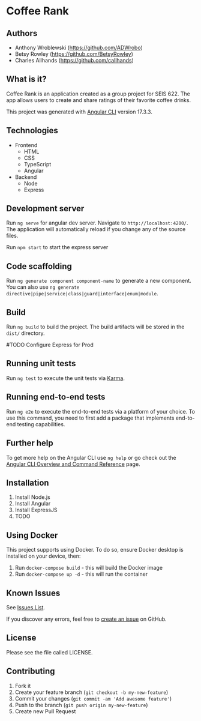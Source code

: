 # Coffee Rank

## Authors

* Anthony Wroblewski (https://github.com/ADWrobo)
* Betsy Rowley (https://github.com/BetsyRowley)
* Charles Allhands (https://github.com/callhands)

## What is it?

Coffee Rank is an application created as a group project for SEIS 622. The app allows users to create and share ratings of their favorite coffee drinks.

This project was generated with [Angular CLI](https://github.com/angular/angular-cli) version 17.3.3.

## Technologies
* Frontend
  * HTML
  * CSS
  * TypeScript
  * Angular 
* Backend
  * Node
  * Express

## Development server

Run `ng serve` for angular dev server. Navigate to `http://localhost:4200/`. The application will automatically reload if you change any of the source files.

Run `npm start` to start the express server

## Code scaffolding

Run `ng generate component component-name` to generate a new component. You can also use `ng generate directive|pipe|service|class|guard|interface|enum|module`.

## Build

Run `ng build` to build the project. The build artifacts will be stored in the `dist/` directory.

#TODO Configure Express for Prod

## Running unit tests

Run `ng test` to execute the unit tests via [Karma](https://karma-runner.github.io).

## Running end-to-end tests

Run `ng e2e` to execute the end-to-end tests via a platform of your choice. To use this command, you need to first add a package that implements end-to-end testing capabilities.

## Further help

To get more help on the Angular CLI use `ng help` or go check out the [Angular CLI Overview and Command Reference](https://angular.io/cli) page.

## Installation

1. Install Node.js
2. Install Angular
3. Install ExpressJS
4. TODO

## Using Docker

This project supports using Docker. To do so, ensure Docker desktop is installed on your device, then:
1. Run `docker-compose build` - this will build the Docker image
2. Run `docker-compose up -d` - this will run the container

## Known Issues
See [Issues List](https://github.com/ADWrobo/coffee-ranking-platform/issues).

If you discover any errors, feel free to [create an issue](https://github.com/ADWrobo/coffee-ranking-platform/issues/new) on GitHub.

## License

Please see the file called LICENSE.

## Contributing

1. Fork it
2. Create your feature branch (`git checkout -b my-new-feature`)
3. Commit your changes (`git commit -am 'Add awesome feature'`)
4. Push to the branch (`git push origin my-new-feature`)
5. Create new Pull Request
